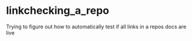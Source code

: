 # linkchecking_a_repo
Trying to figure out how to automatically test if all links in a repos docs are live
